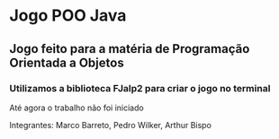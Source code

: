 # Jogo POO Java
## Jogo feito para a matéria de Programação Orientada a Objetos
### Utilizamos a biblioteca FJalp2 para criar o jogo no terminal
Até agora o trabalho não foi iniciado

Integrantes:
  Marco Barreto,
  Pedro Wilker,
  Arthur Bispo
